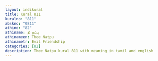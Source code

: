 ```yaml
---
layout: indikural
title: Kural 811
kuralno: "811"
abskno: "0811"
athino: "82"
athiname: தீ நட்பு
athinameen: Thee Natpu
athinametr: Evil Friendship
categories: [82]
description: Thee Natpu kural 811 with meaning in tamil and english 
---
```


